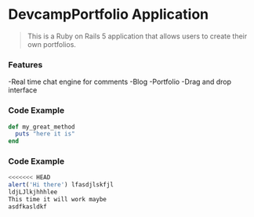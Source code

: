 # DevcampPortfolio Application
> This is a Ruby on Rails 5 application that allows users to create their own portfolios.
### Features

-Real time chat engine for comments
-Blog
-Portfolio
-Drag and drop interface

### Code Example

```ruby
def my_great_method
  puts "here it is"
end
```
### Code Example

```javascript
<<<<<<< HEAD
alert('Hi there') lfasdjlskfjl
ldjLJlkjhhhlee
This time it will work maybe
asdfkasldkf

